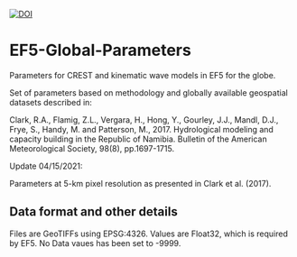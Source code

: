 [![DOI](https://zenodo.org/badge/DOI/10.5281/zenodo.4694759.svg)](https://doi.org/10.5281/zenodo.4694759)

# EF5-Global-Parameters
Parameters for CREST and kinematic wave models in EF5 for the globe.

Set of parameters based on methodology and globally available geospatial datasets described in:

Clark, R.A., Flamig, Z.L., Vergara, H., Hong, Y., Gourley, J.J., Mandl, D.J., Frye, S., Handy, M. and Patterson, M., 2017. Hydrological modeling and capacity building in the Republic of Namibia. Bulletin of the American Meteorological Society, 98(8), pp.1697-1715.

Update 04/15/2021:

Parameters at 5-km pixel resolution as presented in Clark et al. (2017).

## Data format and other details

Files are GeoTIFFs using EPSG:4326. Values are Float32, which is required by EF5. No Data vaues has been set to -9999.
